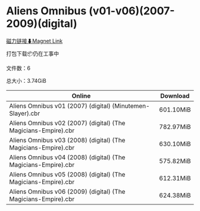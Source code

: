 # Aliens Omnibus (v01-v06)(2007-2009)(digital)

[磁力链接⬇Magnet Link](magnet:?xt=urn:btih:205e45c7e29954bee074c792ccf78e79ae7becae&dn=Aliens%20Omnibus%20%28v01-v06%29%282007-2009%29%28digital%29)

打包下载📦仍在工事中

文件数：6

总大小：3.74GiB

Online | Download
--- | ---
Aliens Omnibus v01 (2007) (digital) (Minutemen-Slayer).cbr | 601.10MiB
Aliens Omnibus v02 (2007) (digital) (The Magicians-Empire).cbr | 782.97MiB
Aliens Omnibus v03 (2008) (digital) (The Magicians-Empire).cbr | 630.10MiB
Aliens Omnibus v04 (2008) (digital) (The Magicians-Empire).cbr | 575.82MiB
Aliens Omnibus v05 (2008) (digital) (The Magicians-Empire).cbr | 612.31MiB
Aliens Omnibus v06 (2009) (digital) (The Magicians-Empire).cbr | 624.38MiB